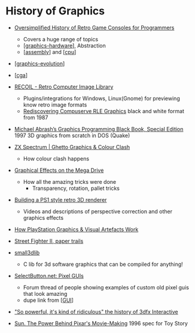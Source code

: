 History of Graphics
===================

* [Oversimplified History of Retro Game Consoles for Programmers](https://pikuma.com/blog/game-console-history-for-programmers)
    * Covers a huge range of topics
    * [[graphics-hardware]], Abstraction
    * [[assembly]] and [[cpu]]

* [[graphics-evolution]]
* [[cga]]
* [RECOIL - Retro Computer Image Library](https://recoil.sourceforge.net/)
    * Plugins/integrations for Windows, Linux(Gnome)  for previewing know retro image formats
    * [Rediscovering Compuserve RLE Graphics](http://brutmanlabs.org/RLE/RLE_Graphics.html) black and white format from 1987

* [Michael Abrash’s Graphics Programming Black Book, Special Edition](https://www.jagregory.com/abrash-black-book/) 1997 3D graphics from scratch in DOS (Quake)

* [ZX Spectrum | Ghetto Graphics & Colour Clash](https://www.youtube.com/watch?v=iemMlbIY1SI)
    * How colour clash happens
* [Graphical Effects on the Mega Drive](https://rasterscroll.com/mdgraphics/graphical-effects/)
    * How all the amazing tricks were done
        * Transparency, rotation, pallet tricks
* [Building a PS1 style retro 3D renderer](https://www.david-colson.com/2021/11/30/ps1-style-renderer.html)
    * Videos and descriptions of perspective correction and other graphics effects
* [How PlayStation Graphics & Visual Artefacts Work](https://pikuma.com/blog/how-to-make-ps1-graphics)
* [Street Fighter II, paper trails](https://fabiensanglard.net/sf2_sheets/index.html)
* [small3dlib](https://codeberg.org/drummyfish/small3dlib)
    * C lib for 3d software graphics that can be compiled for anything!

* [SelectButton.net: Pixel GUIs](https://selectbutton.net/t/pixel-guis/2554)
    * Forum thread of people showing examples of custom old pixel guis that look amazing
    * dupe link from [[GUI]]

* ["So powerful, it's kind of ridiculous" the history of 3dfx Interactive](https://www.abortretry.fail/p/so-powerful-its-kind-of-ridiculous)
* [Sun. The Power Behind Pixar's Movie-Making](https://web.archive.org/web/19961025043717/http://www.sun.com/951201/cover/cover.html) 1996 spec for Toy Story

[//begin]: # "Autogenerated link references for markdown compatibility"
[graphics-hardware]: graphics-hardware.md "Graphics Hardware"
[assembly]: assembly.md "Assembly Code"
[cpu]: cpu.md "CPU"
[graphics-evolution]: graphics-evolution.md "Evolution of Computer Graphics"
[cga]: cga.md "cga"
[GUI]: GUI.md "Graphical User Interfaces"
[//end]: # "Autogenerated link references"